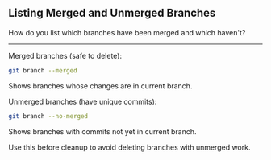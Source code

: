 ## Listing Merged and Unmerged Branches

How do you list which branches have been merged and which haven't?

---

Merged branches (safe to delete):
```bash
git branch --merged
```
Shows branches whose changes are in current branch.

Unmerged branches (have unique commits):
```bash
git branch --no-merged
```
Shows branches with commits not yet in current branch.

Use this before cleanup to avoid deleting branches with unmerged work.

